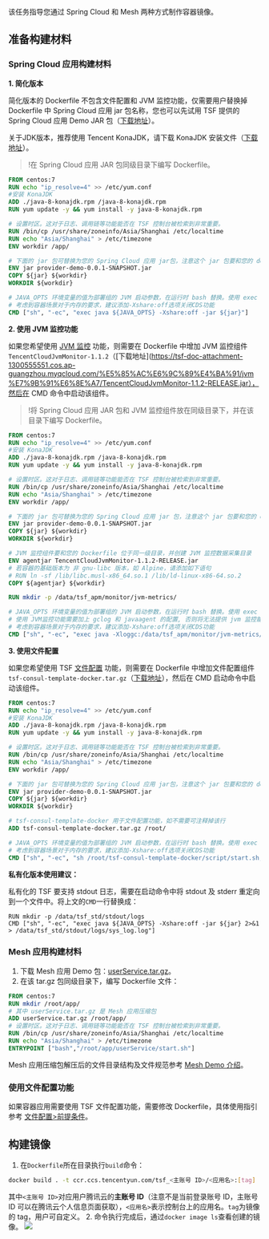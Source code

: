 
该任务指导您通过 Spring Cloud 和 Mesh 两种方式制作容器镜像。


## 准备构建材料
### Spring Cloud 应用构建材料

**1. 简化版本**

简化版本的 Dockerfile 不包含文件配置和 JVM 监控功能，仅需要用户替换掉 Dockerfile 中 Spring Cloud 应用 jar 包名称，您也可以先试用 TSF 提供的 Spring Cloud 应用 Demo JAR 包（[下载地址](https://tsf-doc-attachment-1300555551.cos.ap-guangzhou.myqcloud.com/%E5%85%AC%E6%9C%89%E4%BA%91/spring%20cloud%20demo/provider-demo-0.0.1-SNAPSHOT.jar)）。

关于JDK版本，推荐使用 Tencent KonaJDK，请下载 KonaJDK 安装文件（[下载地址](https://tsf-doc-attachment-1300555551.cos.ap-guangzhou.myqcloud.com/%E5%85%AC%E6%9C%89%E4%BA%91/jvm%E7%9B%91%E6%8E%A7/java-8-konajdk.rpm)）。

>!在 Spring Cloud 应用 JAR 包同级目录下编写 Dockerfile。

```dockerfile
FROM centos:7
RUN echo "ip_resolve=4" >> /etc/yum.conf
#安装 KonaJDK
ADD ./java-8-konajdk.rpm /java-8-konajdk.rpm
RUN yum update -y && yum install -y java-8-konajdk.rpm

# 设置时区。这对于日志、调用链等功能能否在 TSF 控制台被检索到非常重要。
RUN /bin/cp /usr/share/zoneinfo/Asia/Shanghai /etc/localtime
RUN echo "Asia/Shanghai" > /etc/timezone
ENV workdir /app/

# 下面的 jar 包可替换为您的 Spring Cloud 应用 jar包，注意这个 jar 包要和您的 dockerfile 位于同一级目录
ENV jar provider-demo-0.0.1-SNAPSHOT.jar
COPY ${jar} ${workdir}
WORKDIR ${workdir}

# JAVA_OPTS 环境变量的值为部署组的 JVM 启动参数，在运行时 bash 替换。使用 exec 以使 Java 程序可以接收 SIGTERM 信号。
# 考虑到容器场景对于内存的要求，建议添加-Xshare:off选项关闭CDS功能
CMD ["sh", "-ec", "exec java ${JAVA_OPTS} -Xshare:off -jar ${jar}"]
```

**2. 使用 JVM 监控功能**

如果您希望使用 [JVM 监控](https://cloud.tencent.com/document/product/649/42872) 功能，则需要在 Dockerfile 中增加 JVM 监控组件 `TencentCloudJvmMonitor-1.1.2`（[下载地址](https://tsf-doc-attachment-1300555551.cos.ap-guangzhou.myqcloud.com/%E5%85%AC%E6%9C%89%E4%BA%91/jvm%E7%9B%91%E6%8E%A7/TencentCloudJvmMonitor-1.1.2-RELEASE.jar），然后在 CMD 命令中启动该组件。

>!将 Spring Cloud 应用 JAR 包和 JVM 监控组件放在同级目录下，并在该目录下编写 Dockerfile。

```dockerfile
FROM centos:7
RUN echo "ip_resolve=4" >> /etc/yum.conf
#安装 KonaJDK
ADD ./java-8-konajdk.rpm /java-8-konajdk.rpm
RUN yum update -y && yum install -y java-8-konajdk.rpm

# 设置时区。这对于日志、调用链等功能能否在 TSF 控制台被检索到非常重要。
RUN /bin/cp /usr/share/zoneinfo/Asia/Shanghai /etc/localtime
RUN echo "Asia/Shanghai" > /etc/timezone
ENV workdir /app/

# 下面的 jar 包可替换为您的 Spring Cloud 应用 jar 包，注意这个 jar 包要和您的 dockerfile 位于同一级目录
ENV jar provider-demo-0.0.1-SNAPSHOT.jar
COPY ${jar} ${workdir}
WORKDIR ${workdir}

# JVM 监控组件要和您的 Dockerfile 位于同一级目录，并创建 JVM 监控数据采集目录 
ENV agentjar TencentCloudJvmMonitor-1.1.2-RELEASE.jar
# 若容器的基础版本为 非 gnu-libc 版本，如 Alpine，请添加如下语句
# RUN ln -sf /lib/libc.musl-x86_64.so.1 /lib/ld-linux-x86-64.so.2
COPY ${agentjar} ${workdir}

RUN mkdir -p /data/tsf_apm/monitor/jvm-metrics/

# JAVA_OPTS 环境变量的值为部署组的 JVM 启动参数，在运行时 bash 替换。使用 exec 以使 Java 程序可以接收 SIGTERM 信号。
# 使用 JVM监控功能需要加上 gclog 和 javaagent 的配置, 否则将无法提供 jvm 监控能力
# 考虑到容器场景对于内存的要求，建议添加-Xshare:off选项关闭CDS功能
CMD ["sh", "-ec", "exec java -Xloggc:/data/tsf_apm/monitor/jvm-metrics/gclog.log -XX:+PrintGCDateStamps -XX:+PrintGCDetails -verbose:gc -XX:+UseGCLogFileRotation -XX:NumberOfGCLogFiles=8 -XX:GCLogFileSize=50M -javaagent:${workdir}/${agentjar}=hascontroller=true ${JAVA_OPTS} -Xshare:off -jar ${jar}"]
```

**3. 使用文件配置**

如果您希望使用 TSF [文件配置](https://cloud.tencent.com/document/product/649/30825) 功能，则需要在 Dockerfile 中增加文件配置组件 `tsf-consul-template-docker.tar.gz`（[下载地址](https://main.qcloudimg.com/raw/fa79996a5c995c35b9f948742df4d9d8/tsf-consul-template-docker.tar.gz)），然后在 CMD 启动命令中启动该组件。

```dockerfile
FROM centos:7
RUN echo "ip_resolve=4" >> /etc/yum.conf
#安装 KonaJDK 
ADD ./java-8-konajdk.rpm /java-8-konajdk.rpm
RUN yum update -y && yum install -y java-8-konajdk.rpm

# 设置时区。这对于日志、调用链等功能能否在 TSF 控制台被检索到非常重要。
RUN /bin/cp /usr/share/zoneinfo/Asia/Shanghai /etc/localtime
RUN echo "Asia/Shanghai" > /etc/timezone
ENV workdir /app/

# 下面的 jar 包可替换为您的 Spring Cloud 应用 jar包，注意这个 jar 包要和您的 dockerfile 位于同一级目录
ENV jar provider-demo-0.0.1-SNAPSHOT.jar
COPY ${jar} ${workdir}
WORKDIR ${workdir}

# tsf-consul-template-docker 用于文件配置功能，如不需要可注释掉该行
ADD tsf-consul-template-docker.tar.gz /root/

# JAVA_OPTS 环境变量的值为部署组的 JVM 启动参数，在运行时 bash 替换。使用 exec 以使 Java 程序可以接收 SIGTERM 信号。
# 考虑到容器场景对于内存的要求，建议添加-Xshare:off选项关闭CDS功能
CMD ["sh", "-ec", "sh /root/tsf-consul-template-docker/script/start.sh; exec java ${JAVA_OPTS} -Xshare:off -jar ${jar}"]
```

**私有化版本使用建议：**

私有化的 TSF 要支持 stdout 日志，需要在启动命令中将 stdout 及 stderr 重定向到一个文件中。将上文的`CMD`一行替换成：
```
RUN mkdir -p /data/tsf_std/stdout/logs
CMD ["sh", "-ec", "exec java ${JAVA_OPTS} -Xshare:off -jar ${jar} 2>&1 > /data/tsf_std/stdout/logs/sys_log.log"]
```

### Mesh 应用构建材料
1. 下载 Mesh 应用 Demo 包：[userService.tar.gz](https://main.qcloudimg.com/raw/b39f4dfe9cec229a24fa861268206daa/userService.tar.gz)。
2. 在该 tar.gz 包同级目录下，编写 Dockerfile 文件：
```dockerfile
FROM centos:7
RUN mkdir /root/app/
# 其中 userService.tar.gz 是 Mesh 应用压缩包
ADD userService.tar.gz /root/app/
# 设置时区。这对于日志、调用链等功能能否在 TSF 控制台被检索到非常重要。
RUN /bin/cp /usr/share/zoneinfo/Asia/Shanghai /etc/localtime
RUN echo "Asia/Shanghai" > /etc/timezone
ENTRYPOINT ["bash","/root/app/userService/start.sh"]
```
Mesh 应用压缩包解压后的文件目录结构及文件规范参考 [Mesh Demo 介绍](https://cloud.tencent.com/document/product/649/30436)。

### 使用文件配置功能
如果容器应用需要使用 TSF 文件配置功能，需要修改 Dockerfile，具体使用指引参考 [文件配置>前提条件](https://cloud.tencent.com/document/product/649/30825)。

##  构建镜像
1. 在`Dockerfile`所在目录执行`build`命令：
```bash
docker build . -t ccr.ccs.tencentyun.com/tsf_<主账号 ID>/<应用名>:[tag]
```
其中`<主账号 ID>`对应用户腾讯云的**主账号 ID**（注意不是当前登录账号 ID，主账号 ID 可以在腾讯云个人信息页面获取），`<应用名>`表示控制台上的应用名。`tag`为镜像的 tag，用户可自定义。
2. 命令执行完成后，通过`docker image ls`查看创建的镜像。
![](https://main.qcloudimg.com/raw/7f46b8fc24feb8f397eb9c09f284d843.png)
